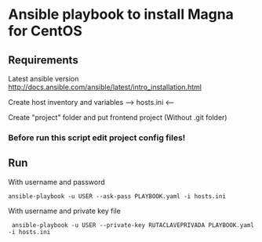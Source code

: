 # Ansible playbook to install Magna for CentOS
## Requirements
Latest ansible version http://docs.ansible.com/ansible/latest/intro_installation.html

Create host inventory and variables --> hosts.ini <-- 

Create "project" folder and put frontend project (Without .git folder)
### Before run this script edit project config files!

## Run
With username and password
```
ansible-playbook -u USER --ask-pass PLAYBOOK.yaml -i hosts.ini
```
With username and private key file
```
 ansible-playbook -u USER --private-key RUTACLAVEPRIVADA PLAYBOOK.yaml -i hosts.ini
```